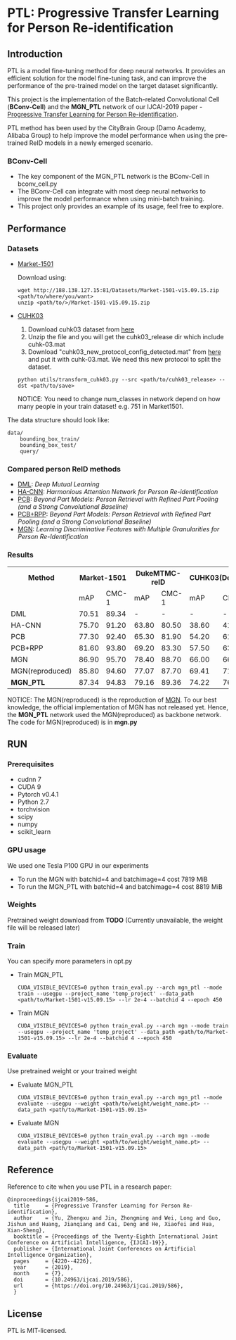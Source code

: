 # PTL: Progressive Transfer Learning for Person Re-identification
## Introduction

PTL is a model fine-tuning method for deep neural networks. 
It provides an efficient solution for the model fine-tuning task, and can improve the performance of the pre-trained model on the target dataset significantly.

This project is the implementation of the Batch-related Convolutional Cell (**BConv-Cell**) and the **MGN_PTL** network of our IJCAI-2019 paper - [Progressive Transfer Learning for Person Re-identification](https://www.ijcai.org/proceedings/2019/586).

PTL method has been used by the CityBrain Group (Damo Academy, Alibaba Group) to help improve the model performance when using the pre-trained ReID models in a newly emerged scenario.

### BConv-Cell

* The key component of the MGN_PTL network is the BConv-Cell in bconv_cell.py
* The BConv-Cell can integrate with most deep neural networks to improve the model performance when using mini-batch training.
* This project only provides an example of its usage, feel free to explore.


## Performance

### Datasets
* [Market-1501](http://www.liangzheng.com.cn/Project/project_reid.html)
  
    Download using: 
        
      wget http://188.138.127.15:81/Datasets/Market-1501-v15.09.15.zip <path/to/where/you/want>
      unzip <path/to/>/Market-1501-v15.09.15.zip
  
* [CUHK03](http://www.ee.cuhk.edu.hk/~xgwang/CUHK_identification.html)

  1. Download cuhk03 dataset from [here](http://www.ee.cuhk.edu.hk/~xgwang/CUHK_identification.html)
  2. Unzip the file and you will get the cuhk03_release dir which include cuhk-03.mat
  3. Download "cuhk03_new_protocol_config_detected.mat" from [here](https://github.com/zhunzhong07/person-re-ranking/tree/master/evaluation/data/CUHK03) and put it with cuhk-03.mat. We need this new protocol to split the dataset.
  ```
  python utils/transform_cuhk03.py --src <path/to/cuhk03_release> --dst <path/to/save>
  ```
  NOTICE: You need to change num_classes in network depend on how many people in your train dataset! e.g. 751 in Market1501.

The data structure should look like:
    
  ```
  data/
      bounding_box_train/
      bounding_box_test/
      query/
  ```
        
### Compared person ReID methods

+ [DML](http://openaccess.thecvf.com/content_cvpr_2018/papers/Zhang_Deep_Mutual_Learning_CVPR_2018_paper.pdf): *Deep Mutual Learning*
+ [HA-CNN](http://openaccess.thecvf.com/content_cvpr_2018/papers/Li_Harmonious_Attention_Network_CVPR_2018_paper.pdf): *Harmonious Attention Network for Person Re-identification*
+ [PCB](http://openaccess.thecvf.com/content_ECCV_2018/papers/Yifan_Sun_Beyond_Part_Models_ECCV_2018_paper.pdf): *Beyond Part Models: Person Retrieval with Refined Part Pooling (and a Strong Convolutional Baseline)*
+ [PCB+RPP](http://openaccess.thecvf.com/content_ECCV_2018/papers/Yifan_Sun_Beyond_Part_Models_ECCV_2018_paper.pdf): *Beyond Part Models: Person Retrieval with Refined Part Pooling (and a Strong Convolutional Baseline)*
+ [MGN](https://arxiv.org/pdf/1804.01438.pdf): *Learning Discriminative Features with Multiple Granularities for Person Re-Identification*

### Results

<table>
  <tr>
    <th>Method</th>
    <th colspan="2">Market-1501</th>
    <th colspan="2">DukeMTMC-reID</th>
    <th colspan="2">CUHK03(Detected)</th>
    <th colspan="2">CUHK03(Labelled)</th>
  </tr>
  <tr>
    <td></td>
    <td>mAP</td>
    <td>CMC-1</td>
    <td>mAP</td>
    <td>CMC-1</td>
    <td>mAP</td>
    <td>CMC-1</td>
    <td>mAP</td>
    <td>CMC-1</td>
  </tr>
  <tr>
    <td>DML</td>
    <td>70.51</td>
    <td>89.34</td>
    <td>-</td>
    <td>-</td>
    <td>-</td>
    <td>-</td>
    <td>-</td>
    <td>-</td>
  </tr>
  <tr>
    <td>HA-CNN</td>
    <td>75.70</td>
    <td>91.20</td>
    <td>63.80</td>
    <td>80.50</td>
    <td>38.60</td>
    <td>41.70</td>
    <td>41.00</td>
    <td>44.40</td>
  </tr>
  <tr>
    <td>PCB</td>
    <td>77.30</td>
    <td>92.40</td>
    <td>65.30</td>
    <td>81.90</td>
    <td>54.20</td>
    <td>61.30</td>
    <td>-</td>
    <td>-</td>
  </tr>
  <tr>
    <td>PCB+RPP</td>
    <td>81.60</td>
    <td>93.80</td>
    <td>69.20</td>
    <td>83.30</td>
    <td>57.50</td>
    <td>63.70</td>
    <td>-</td>
    <td>-</td>
  </tr>
  <tr>
    <td>MGN</td>
    <td>86.90</td>
    <td>95.70</td>
    <td>78.40</td>
    <td>88.70</td>
    <td>66.00</td>
    <td>66.80</td>
    <td>67.40</td>
    <td>68.00</td>
  </tr>
  <tr>
    <td>MGN(reproduced)</td>
    <td>85.80</td>
    <td>94.60</td>
    <td>77.07</td>
    <td>87.70</td>
    <td>69.41</td>
    <td>71.64</td>
    <td>72.96</td>
    <td>74.07</td>
  </tr>
  <tr>
    <td><b>MGN_PTL</b></td>
    <td>87.34</td>
    <td>94.83</td>
    <td>79.16</td>
    <td>89.36</td>
    <td>74.22</td>
    <td>76.14</td>
    <td>77.31</td>
    <td>79.79</td>
  </tr>
</table>



NOTICE: The MGN(reproduced) is the reproduction of [MGN](https://arxiv.org/pdf/1804.01438.pdf). To our best knowledge, the official implementation of MGN has not released yet. Hence, the **MGN_PTL**
network used the MGN(reproduced) as backbone network. The code for MGN(reproduced) is in **mgn.py** 

## RUN
### Prerequisites

+ cudnn 7
+ CUDA 9
+ Pytorch v0.4.1
+ Python 2.7
+ torchvision
+ scipy
+ numpy
+ scikit_learn

### GPU usage

We used one Tesla P100 GPU in our experiments
* To run the MGN with batchid=4 and batchimage=4 cost 7819 MiB
* To run the MGN_PTL with batchid=4 and batchimage=4 cost 8819 MiB

### Weights
Pretrained weight download from **TODO** (Currently unavailable, the weight file will be released later)

### Train
You can specify more parameters in opt.py

* Train MGN_PTL
  ```
  CUDA_VISIBLE_DEVICES=0 python train_eval.py --arch mgn_ptl --mode train --usegpu --project_name 'temp_project' --data_path <path/to/Market-1501-v15.09.15> --lr 2e-4 --batchid 4 --epoch 450
  ```
* Train MGN
  ```
  CUDA_VISIBLE_DEVICES=0 python train_eval.py --arch mgn --mode train --usegpu --project_name 'temp_project' --data_path <path/to/Market-1501-v15.09.15> --lr 2e-4 --batchid 4 --epoch 450
  ```

### Evaluate
Use pretrained weight or your trained weight

* Evaluate MGN_PTL
  ```
  CUDA_VISIBLE_DEVICES=0 python train_eval.py --arch mgn_ptl --mode evaluate --usegpu --weight <path/to/weight/weight_name.pt> --data_path <path/to/Market-1501-v15.09.15>
   ```
* Evaluate MGN
  ```
  CUDA_VISIBLE_DEVICES=0 python train_eval.py --arch mgn --mode evaluate --usegpu --weight <path/to/weight/weight_name.pt> --data_path <path/to/Market-1501-v15.09.15>
   ```
   
## Reference

Reference to cite when you use PTL in a research paper:


    @inproceedings{ijcai2019-586,
      title     = {Progressive Transfer Learning for Person Re-identification},
      author    = {Yu, Zhengxu and Jin, Zhongming and Wei, Long and Guo, Jishun and Huang, Jianqiang and Cai, Deng and He, Xiaofei and Hua, Xian-Sheng},
      booktitle = {Proceedings of the Twenty-Eighth International Joint Conference on Artificial Intelligence, {IJCAI-19}},
      publisher = {International Joint Conferences on Artificial Intelligence Organization},             
      pages     = {4220--4226},
      year      = {2019},
      month     = {7},
      doi       = {10.24963/ijcai.2019/586},
      url       = {https://doi.org/10.24963/ijcai.2019/586},
      }


## License
PTL is MIT-licensed.